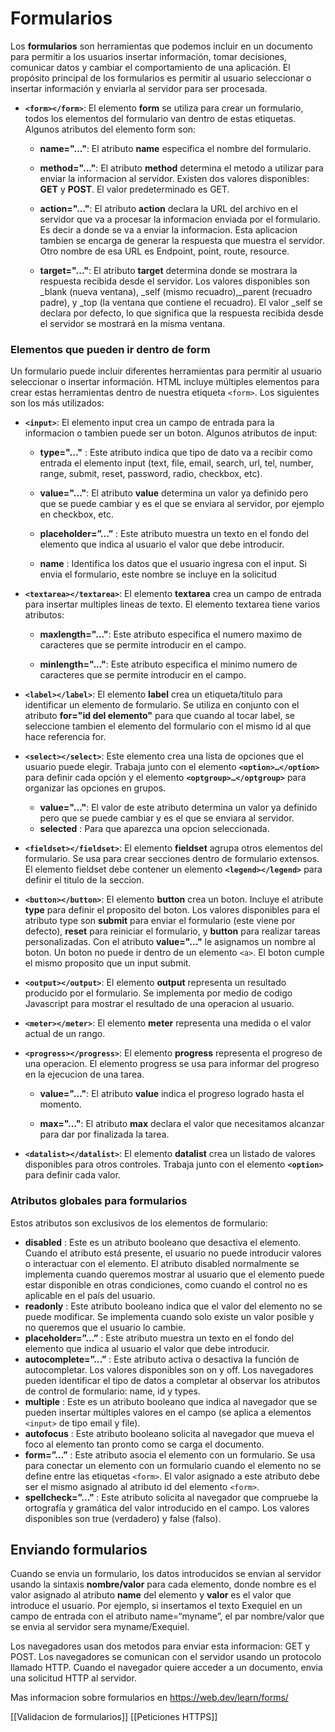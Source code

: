 # Formularios

Los **formularios** son herramientas que podemos incluir en un documento para permitir a los usuarios insertar información, tomar decisiones, comunicar datos y cambiar el comportamiento de una aplicación. El propósito principal de los formularios es permitir al usuario seleccionar o insertar información y enviarla al servidor para ser procesada.

* **`<form></form>`**: El elemento **form** se utiliza para crear un formulario, todos los elementos del formulario van dentro de estas etiquetas. Algunos atributos del elemento form son:

	* **name="..."**: El atributo **name** especifica el nombre del formulario. 
	
	* **method="..."**: El atributo **method** determina el metodo a utilizar para enviar la informacion al servidor. Existen dos valores disponibles: **GET** y **POST**.  El valor predeterminado es GET.
	
	* **action="..."**: El atributo **action** declara la URL del archivo en el servidor que va a procesar la informacion enviada por el formulario. Es decir a donde se va a enviar la informacion.  Esta aplicacion tambien se encarga de generar la respuesta que muestra el servidor. Otro nombre de esa URL es Endpoint, point, route, resource.
	
	* **target="..."**: El atributo **target** determina donde se mostrara la respuesta recibida desde el servidor. Los valores disponibles son \_blank (nueva ventana), \_self (mismo recuadro),\_parent (recuadro padre), y \_top (la ventana que contiene el recuadro). El valor \_self se declara por defecto, lo que significa que la respuesta recibida desde el servidor se mostrará en la misma ventana.

###  Elementos que pueden ir dentro de form

Un formulario puede incluir diferentes herramientas para permitir al usuario seleccionar o insertar información. HTML incluye múltiples elementos para crear estas herramientas dentro de nuestra etiqueta `<form>`. Los siguientes son los más utilizados:

* **`<input>`**: El elemento input crea un campo de entrada para la informacion o tambien puede ser un boton.  Algunos atributos de input:

	* **type="..."** : Este atributo indica que tipo de dato va a recibir como entrada el elemento input (text, file,  email, search, url, tel, number, range, submit, reset, password, radio, checkbox, etc).
	
	* **value="..."**: El atributo **value** determina un valor ya definido pero que se puede cambiar y es el que se enviara al servidor, por ejemplo en checkbox, etc.
	
	* **placeholder=”…”** : Este atributo muestra un texto en el fondo del elemento que indica al usuario el valor que debe introducir.

	* **name** : Identifica los datos que el usuario ingresa con el input. Si envia el formulario, este nombre se incluye en la solicitud


* **`<textarea></textarea>`**: El elemento **textarea** crea un campo de entrada para insertar multiples lineas de texto. El elemento textarea tiene varios atributos:

	* **maxlength="..."**: Este atributo especifica el numero maximo de caracteres que se permite introducir en el campo.
	
	* **minlength="..."**: Este atributo especifica el minimo numero de caracteres que se permite introducir en el campo.

* **`<label></label>`**: El elemento **label** crea un etiqueta/titulo para identificar un elemento de formulario. Se utiliza en conjunto con el atributo **for="id del elemento"** para que cuando al tocar label, se seleccione tambien el elemento del formulario con el mismo id al que hace referencia for.

* **`<select></select>`**: Este elemento crea una lista de opciones que el usuario puede elegir. Trabaja junto con el elemento **`<option>…</option>`** para definir cada opción y el elemento **`<optgroup>…</optgroup>`** para organizar las opciones en grupos.

	* **value="..."**: El valor de este atributo determina un valor ya definido pero que se puede cambiar y es el que se enviara al servidor.
	* **selected** : Para que aparezca una opcion seleccionada.

* **`<fieldset></fieldset>`**: El elemento **fieldset** agrupa otros elementos del formulario. Se usa para crear secciones dentro de formulario extensos. El elemento fieldset debe contener un elemento **`<legend></legend>`** para definir el titulo de la seccion.

* **`<button></button>`**: El elemento **button** crea un boton. Incluye el atribute **type** para definir el proposito del boton. Los valores disponibles para el atributo type son **submit** para enviar el formulario (este viene por defecto), **reset** para reiniciar el formulario, y **button** para realizar tareas personalizadas. Con el atributo **value="..."** le asignamos un nombre al boton. Un boton no puede ir dentro de un elemento `<a>`. El boton cumple el mismo proposito que un input submit.

* **`<output></output>`**: El elemento **output** representa un resultado producido por el formulario. Se implementa por medio de codigo Javascript para mostrar el resultado de una operacion al usuario.

* **`<meter></meter>`**: El elemento **meter** representa una medida o el valor actual de un rango.

* **`<progress></progress>`**: El elemento **progress** representa el progreso de una operacion. El elemento progress se usa para informar del progreso en la ejecucion de una tarea.

	* **value="..."**: El atributo **value** indica el progreso logrado hasta el momento.
	
	* **max="..."**: El atributo **max** declara el valor que necesitamos alcanzar para dar por finalizada la tarea.

* **`<datalist></datalist>`**: El elemento **datalist** crea un listado de valores disponibles para otros controles. Trabaja junto con el elemento **`<option>`** para definir cada valor.

### Atributos globales para formularios

Estos atributos son exclusivos de los elementos de formulario:

* **disabled** : Este es un atributo booleano que desactiva el elemento. Cuando el atributo está presente, el usuario no puede introducir valores o interactuar con el elemento. El atributo disabled normalmente se implementa cuando queremos mostrar al usuario que el elemento puede estar disponible en otras condiciones, como cuando el control no es aplicable en el país del usuario.
* **readonly** : Este atributo booleano indica que el valor del elemento no se puede modificar. Se implementa cuando solo existe un valor posible y no queremos que el usuario lo cambie.
* **placeholder=”…”** : Este atributo muestra un texto en el fondo del elemento que indica al usuario el valor que debe introducir.
* **autocomplete=”…”** : Este atributo activa o desactiva la función de autocompletar. Los valores disponibles son on y off. Los navegadores pueden identificar el tipo de datos a completar al observar los atributos de control de formulario: name, id y types.
* **multiple** : Este es un atributo booleano que indica al navegador que se pueden insertar múltiples valores en el campo (se aplica a elementos `<input>` de tipo email y file).
* **autofocus** : Este atributo booleano solicita al navegador que mueva el foco al elemento tan pronto como se carga el documento.
* **form=”…”** : Este atributo asocia el elemento con un formulario. Se usa para conectar un elemento con un formulario cuando el elemento no se define entre las etiquetas `<form>`. El valor asignado a este atributo debe ser el mismo asignado al atributo id del elemento `<form>`.
* **spellcheck=”…”** : Este atributo solicita al navegador que compruebe la ortografía y gramática del valor introducido en el campo. Los valores disponibles son true (verdadero) y false (falso).



## Enviando formularios

Cuando se envia un formulario, los datos introducidos se envian al servidor usando la sintaxis **nombre/valor** para cada elemento, donde nombre es el valor asignado al atributo **name** del elemento y **valor** es el valor que introduce el usuario. Por ejemplo, si insertamos el texto Exequiel en un campo de entrada con el atributo name=“myname”, el par nombre/valor que se envia al servidor sera myname/Exequiel.

Los navegadores usan dos metodos para enviar esta informacion: GET y POST. Los navegadores se comunican con el servidor usando un protocolo llamado HTTP. Cuando el navegador quiere acceder a un documento, envia una solicitud HTTP al servidor. 

Mas informacion sobre formularios en https://web.dev/learn/forms/

[[Validacion de formularios]]
[[Peticiones HTTPS]]












